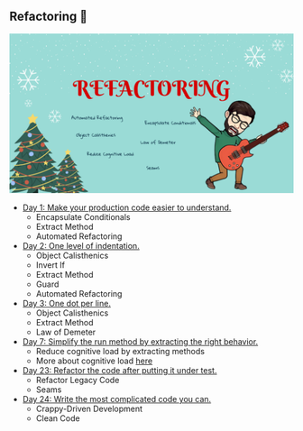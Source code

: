 ## Refactoring 🚀
![Refactoring Learning path](../img/refactoring.png)

- [Day 1: Make your production code easier to understand.](../exercise/day01/challenge.md)
    - Encapsulate Conditionals
    - Extract Method
    - Automated Refactoring
- [Day 2: One level of indentation.](../exercise/day02/challenge.md)
  - Object Calisthenics
  - Invert If
  - Extract Method
  - Guard
  - Automated Refactoring
- [Day 3: One dot per line.](../exercise/day03/challenge.md)
  - Object Calisthenics
  - Extract Method
  - Law of Demeter
- [Day 7: Simplify the run method by extracting the right behavior.](../exercise/day07/challenge.md)
  - Reduce cognitive load by extracting methods
  - More about cognitive load [here](https://speakerdeck.com/thirion/clean-code-du-point-de-vue-de-la-cognition)
- [Day 23: Refactor the code after putting it under test.](../exercise/day23/challenge.md)
  - Refactor Legacy Code
  - Seams
- [Day 24: Write the most complicated code you can.](../exercise/day24/challenge.md)
  - Crappy-Driven Development
  - Clean Code
